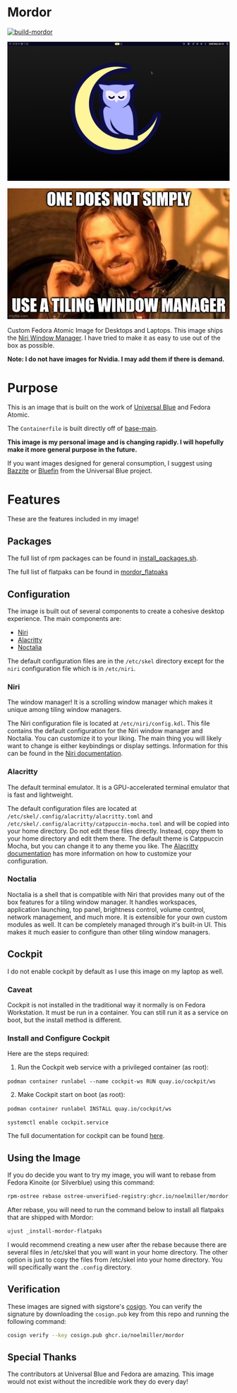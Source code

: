 # Mordor

[![build-mordor](https://github.com/noelmiller/mordor/actions/workflows/build.yml/badge.svg)](https://github.com/noelmiller/mordor/actions/workflows/build.yml)

![Screenshot of Mordor](assets/screenshot.png)

![Mordor Logo](assets/logo.jpg)

Custom Fedora Atomic Image for Desktops and Laptops. This image ships the [Niri Window Manager](https://github.com/YaLTeR/niri). I have tried to make it as easy to use out of the box as possible.

**Note: I do not have images for Nvidia. I may add them if there is demand.**

# Purpose

This is an image that is built on the work of [Universal Blue](https://github.com/ublue-os) and Fedora Atomic.

The `Containerfile` is built directly off of [base-main](https://github.com/ublue-os/main).

**This image is my personal image and is changing rapidly. I will hopefully make it more general purpose in the future.**

If you want images designed for general consumption, I suggest using [Bazzite](https://github.com/ublue-os/bazzite) or [Bluefin](https://github.com/ublue-os/bluefin) from the Universal Blue project.

# Features

These are the features included in my image!

## Packages

The full list of rpm packages can be found in [install_packages.sh](scripts/install_packages.sh).

The full list of flatpaks can be found in [mordor_flatpaks](flatpaks/mordor_flatpaks)

## Configuration

The image is built out of several components to create a cohesive desktop experience. The main components are:

- [Niri](https://github.com/YaLTeR/niri)
- [Alacritty](https://github.com/alacritty/alacritty)
- [Noctalia](https://github.com/noctalia-dev/noctalia-shell)

The default configuration files are in the `/etc/skel` directory except for the `niri` configuration file which is in `/etc/niri`.

### Niri

The window manager! It is a scrolling window manager which makes it unique among tiling window managers.

The Niri configuration file is located at `/etc/niri/config.kdl`. This file contains the default configuration for the Niri window manager and Noctalia. You can customize it to your liking. The main thing you will likely want to change is either keybindings or display settings. Information for this can be found in the [Niri documentation](https://github.com/YaLTeR/niri/wiki/Configuration:-Introduction).

### Alacritty

The default terminal emulator. It is a GPU-accelerated terminal emulator that is fast and lightweight.

The default configuration files are located at `/etc/skel/.config/alacritty/alacritty.toml` and `/etc/skel/.config/alacritty/catppuccin-mocha.toml` and will be copied into your home directory. Do not edit these files directly. Instead, copy them to your home directory and edit them there. The default theme is Catppuccin Mocha, but you can change it to any theme you like. The [Alacritty documentation](https://github.com/alacritty/alacritty/blob/master/README.md#configuration) has more information on how to customize your configuration.

### Noctalia

Noctalia is a shell that is compatible with Niri that provides many out of the box features for a tiling window manager. It handles workspaces, application launching, top panel, brightness control, volume control, network management, and much more. It is extensible for your own custom modules as well. It can be completely managed through it's built-in UI. This makes it much easier to configure than other tiling window managers.

## Cockpit

I do not enable cockpit by default as I use this image on my laptop as well.

### Caveat

Cockpit is not installed in the traditional way it normally is on Fedora Workstation. It must be run in a container. You can still run it as a service on boot, but the install method is different.

### Install and Configure Cockpit

Here are the steps required:

1. Run the Cockpit web service with a privileged container (as root):

`podman container runlabel --name cockpit-ws RUN quay.io/cockpit/ws`

2. Make Cockpit start on boot (as root):

`podman container runlabel INSTALL quay.io/cockpit/ws`

`systemctl enable cockpit.service`

The full documentation for cockpit can be found [here](https://cockpit-project.org/running.html#coreos).

## Using the Image

If you do decide you want to try my image, you will want to rebase from Fedora Kinoite (or Silverblue) using this command:

```bash
rpm-ostree rebase ostree-unverified-registry:ghcr.io/noelmiller/mordor:latest
```

After rebase, you will need to run the command below to install all flatpaks that are shipped with Mordor:

```bash
ujust _install-mordor-flatpaks
```

I would recommend creating a new user after the rebase because there are several files in /etc/skel that you will want in your home directory. The other option is just to copy the files from /etc/skel into your home directory. You will specifically want the `.config` directory.

## Verification

These images are signed with sigstore's [cosign](https://docs.sigstore.dev/cosign/overview/). You can verify the signature by downloading the `cosign.pub` key from this repo and running the following command:

```bash
cosign verify --key cosign.pub ghcr.io/noelmiller/mordor
```

## Special Thanks

The contributors at Universal Blue and Fedora are amazing. This image would not exist without the incredible work they do every day!
